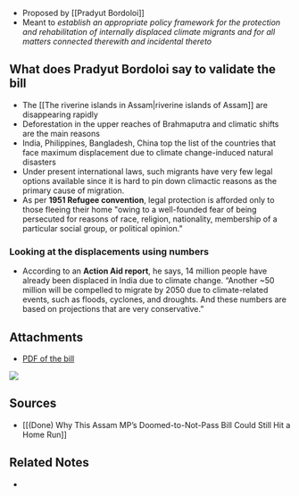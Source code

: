 - Proposed by [[Pradyut Bordoloi]]
- Meant to *establish an appropriate policy framework for the protection and rehabilitation of internally displaced climate migrants and for all matters connected therewith and incidental thereto*

## What does Pradyut Bordoloi say to validate the bill
- The [[The riverine islands in Assam|riverine islands of Assam]] are disappearing rapidly
- Deforestation in the upper reaches of Brahmaputra and climatic shifts are the main reasons
- India, Philippines, Bangladesh, China top the list of the countries that face maximum displacement due to climate change-induced natural disasters
- Under present international laws, such migrants have very few legal options available since it is hard to pin down climactic reasons as the primary cause of migration.
- As per **1951 Refugee convention**, legal protection is afforded only to those fleeing their home "owing to a well-founded fear of being persecuted for reasons of race, religion, nationality, membership of a particular social group, or political opinion."

### Looking at the displacements using numbers
- According to an **Action Aid report**, he says, 14 million people have already been displaced in India due to climate change. “Another ~50 million will be compelled to migrate by 2050 due to climate-related events, such as floods, cyclones, and droughts. And these numbers are based on projections that are very conservative.”

## Attachments
- [PDF of the bill](https://drive.google.com/open?id=1dikCThL3_W_5JM5yAaYyj1uCeLH-bMAw&authuser=ayush.mail.id%40gmail.com&usp=drive_fs)

![](https://www.internal-displacement.org/global-report/grid2020/img/2020/versions/GRID2020_NDs-dl.png) 

## Sources
- [[(Done) Why This Assam MP’s Doomed-to-Not-Pass Bill Could Still Hit a Home Run]]

## Related Notes
- 